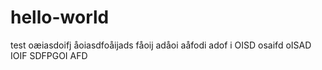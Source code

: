 # hello-world
test
oæiasdoifj åoiasdfoåijads fåoij adåoi aåfodi adof i
 OISD osaifd oISAD 
 IOIF SDFPGOI AFD
 
